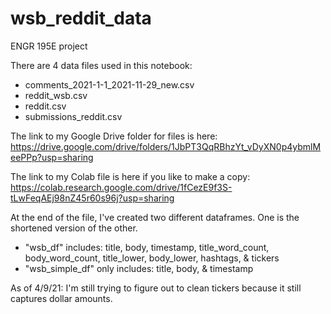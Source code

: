 # wsb_reddit_data
ENGR 195E project

There are 4 data files used in this notebook:
- comments_2021-1-1_2021-11-29_new.csv
- reddit_wsb.csv
- reddit.csv
- submissions_reddit.csv

The link to my Google Drive folder for files is here:
https://drive.google.com/drive/folders/1JbPT3QqRBhzYt_vDyXN0p4ybmlMeePPp?usp=sharing

The link to my Colab file is here if you like to make a copy:
https://colab.research.google.com/drive/1fCezE9f3S-tLwFeqAEj98nZ45r60s96j?usp=sharing

At the end of the file, I've created two different dataframes. One is the shortened version of the other.
- "wsb_df" includes: title, body, timestamp, title_word_count, body_word_count, title_lower, body_lower, hashtags, & tickers
- "wsb_simple_df" only includes: title, body, & timestamp

As of 4/9/21: I'm still trying to figure out to clean tickers because it still captures dollar amounts.
